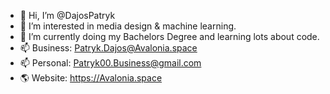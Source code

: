 - 👋 Hi, I’m @DajosPatryk
- 👀 I’m interested in media design & machine learning.
- 🌱 I’m currently doing my Bachelors Degree and learning lots about code.
- 📫 Business: Patryk.Dajos@Avalonia.space
- 📫 Personal: Patryk00.Business@gmail.com
- 🌎 Website: https://Avalonia.space
